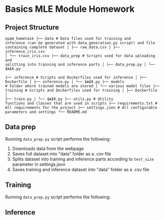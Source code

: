 # Basics MLE Module Homework

## Project Structure

<code>epam_hometask
├── data                      # Data files used for training and inference (can be generated with data_generation.py script) and file containing complete dataset
│   ├── raw_data.csv
│   ├── inference_iris.csv
│   └── train_iris.csv
├── data_prep                # Scripts used for data uploading and splitting into training and inference parts
│   ├── data_prep.py
│   └── __init__.py           
├── inference                 # Scripts and Dockerfiles used for inference
│   ├── Dockerfile
│   ├── inference.py
│   └── __init__.py
├── models                    # Folder where trained models are stored
│   └── various model files
├── training                  # Scripts and Dockerfiles used for training
│   ├── Dockerfile
│   ├── train.py
│   └── __init__.py
├── utils.py                  # Utility functions and classes that are used in scripts
├── requirements.txt          # All requirements for the project
├── settings.json             # All configurable parameters and settings
└── README.md
</code>

## Data prep
Running <code>data_prep.py</code> script performs the following:  
1. Downloads data from the webpage
2. Saves full dataset into "data" folder as a .csv file
3. Splits dataset into training and inference parts according to <code>test_size</code> parameter in settings.json
4. Saves training and inference dataset into "data" folder as a .csv file 

## Training
Running <code>data_prep.py</code> script performs the following:  

## Inference
